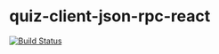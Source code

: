 # quiz-client-json-rpc-react

[![Build Status](https://travis-ci.org/JasonAForral/quiz-client-json-rpc-react.svg?branch=master)](https://travis-ci.org/JasonAForral/quiz-client-json-rpc-react)